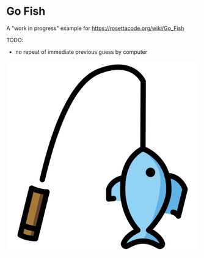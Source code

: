 # Go Fish
A "work in progress" example for https://rosettacode.org/wiki/Go_Fish

TODO: 
- no repeat of immediate previous guess by computer

![](/data/f.png)